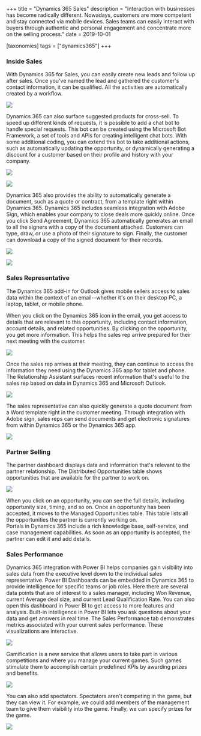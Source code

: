 +++
title = "Dynamics 365 Sales"
description = "Interaction with businesses has become radically different. Nowadays, customers are more competent and stay connected via mobile devices. Sales teams can easily interact with buyers through authentic and personal engagement and concentrate more on the selling process."
date = 2019-10-01

[taxonomies]
tags = ["dynamics365"]
+++

### Inside Sales

With Dynamics 365 for Sales, you can easily create new leads and follow
up after sales. Once you've named the lead and gathered the customer's
contact information, it can be qualified. All the activities are
automatically created by a workflow.

![](https://o365hq.com/images/538.png)

Dynamics 365 can also surface suggested products for cross-sell. To
speed up different kinds of requests, it is possible to add a chat bot to
handle special requests. This bot can be created using the Microsoft Bot
Framework, a set of tools and APIs for creating intelligent
chat bots. With some additional coding, you can extend this bot to take
additional actions, such as automatically updating the opportunity, or
dynamically generating a discount for a customer based on their profile
and history with your company.

![](https://o365hq.com/images/537.png)

![](https://o365hq.com/images/541.png)

Dynamics 365 also provides the ability to automatically generate a
document, such as a quote or contract, from a template right within
Dynamics 365. Dynamics 365 includes seamless integration with Adobe
Sign, which enables your company to close deals more quickly online.
Once you click Send Agreement, Dynamics 365 automatically generates an
email to all the signers with a copy of the document attached. Customers
can type, draw, or use a photo of their signature to sign. Finally, the
customer can download a copy of the signed document for their records.

![](https://o365hq.com/images/543.png)

![](https://o365hq.com/images/544.png)

### Sales Representative

The Dynamics 365 add-in for Outlook gives mobile sellers access to sales
data within the context of an email--whether it's on their desktop PC,
a laptop, tablet, or mobile phone.

When you click on the Dynamics 365 icon in the email, you get access to
details that are relevant to this opportunity, including contact
information, account details, and related opportunities. By clicking on
the opportunity, you get more information. This helps the sales rep
arrive prepared for their next meeting with the customer.

![](https://o365hq.com/images/539.png)

Once the sales rep arrives at their meeting, they can continue to access
the information they need using the Dynamics 365 app for tablet and
phone. The Relationship Assistant surfaces recent information that's
useful to the sales rep based on data in Dynamics 365 and Microsoft
Outlook.

![](https://o365hq.com/images/536.png)

The sales representative can also quickly generate a quote document from
a Word template right in the customer meeting. Through integration with
Adobe sign, sales reps can send documents and get electronic signatures
from within Dynamics 365 or the Dynamics 365 app.

![](https://o365hq.com/images/535.png)

### Partner Selling

The partner dashboard displays data and information that's relevant to
the partner relationship. The Distributed Opportunities table shows
opportunities that are available for the partner to work on.

![](https://o365hq.com/images/540.png)

When you click on an opportunity, you can see the full details,
including opportunity size, timing, and so on. Once an opportunity has
been accepted, it moves to the Managed Opportunities table. This table
lists all the opportunities the partner is currently working on.\
Portals in Dynamics 365 include a rich knowledge base, self-service, and
case management capabilities. As soon as an opportunity is accepted, the
partner can edit it and add details.

### Sales Performance

Dynamics 365 integration with Power BI helps companies gain visibility
into sales data from the executive level down to the individual sales
representative. Power BI Dashboards can be embedded in Dynamics 365 to
provide intelligence for specific teams or job roles. Here there are
several data points that are of interest to a sales manager, including
Won Revenue, current Average deal size, and current Lead
Qualification Rate. You can also open this dashboard in Power BI to get
access to more features and analysis. Built-in intelligence in Power BI
lets you ask questions about your data and get answers in real time. The
Sales Performance tab demonstrates metrics associated with your current
sales performance. These visualizations are interactive.

![](https://o365hq.com/images/545.png)

Gamification is a new service that allows users to take part in various
competitions and where you manage your current games. Such games
stimulate them to accomplish certain predefined KPIs by
awarding prizes and benefits.

![](https://o365hq.com/images/546.png)

You can also add spectators. Spectators aren't competing in the game,
but they can view it. For example, we could add members of the
management team to give them visibility into the game. Finally, we can
specify prizes for the game.

![](https://o365hq.com/images/542.png)
